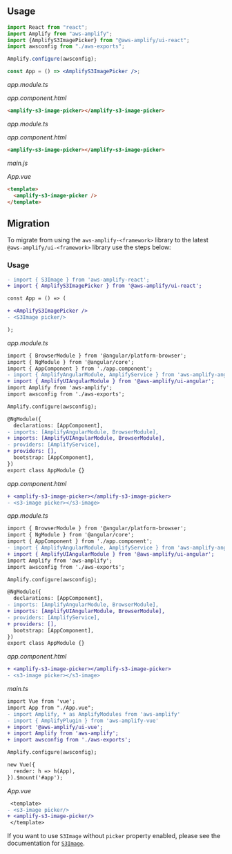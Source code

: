 <inline-fragment src="~/ui/fragments/web/installation.md"></inline-fragment>

## Usage

<docs-filter framework="react">

```jsx
import React from "react";
import Amplify from "aws-amplify";
import {AmplifyS3ImagePicker} from "@aws-amplify/ui-react";
import awsconfig from "./aws-exports";

Amplify.configure(awsconfig);

const App = () => <AmplifyS3ImagePicker />;
```

</docs-filter>

<docs-filter framework="angular">

_app.module.ts_

<inline-fragment src="~/ui/fragments/angular/configure-module.md"></inline-fragment>

_app.component.html_

```html
<amplify-s3-image-picker></amplify-s3-image-picker>
```

</docs-filter>

<docs-filter framework="ionic">

_app.module.ts_

<inline-fragment src="~/ui/fragments/angular/configure-module.md"></inline-fragment>

_app.component.html_

```html
<amplify-s3-image-picker></amplify-s3-image-picker>
```

</docs-filter>

<docs-filter framework="vue">

_main.js_

<inline-fragment src="~/ui/fragments/vue/configure-app.md"></inline-fragment>

_App.vue_

```html
<template>
  <amplify-s3-image-picker />
</template>
```

</docs-filter>

<ui-component-props tag="amplify-s3-image-picker" prop-type="attr" use-table-headers></ui-component-props>

## Migration

To migrate from using the `aws-amplify-<framework>` library to the latest `@aws-amplify/ui-<framework>` library use the steps below:

<inline-fragment src="~/ui/storage/fragments/web/installation-diff.md"></inline-fragment>

### Usage

<docs-filter framework="react">

```diff
- import { S3Image } from 'aws-amplify-react';
+ import { AmplifyS3ImagePicker } from '@aws-amplify/ui-react';

const App = () => (

+ <AmplifyS3ImagePicker />
- <S3Image picker/>

);
```

</docs-filter>

<docs-filter framework="angular">

_app.module.ts_

```diff
import { BrowserModule } from '@angular/platform-browser';
import { NgModule } from '@angular/core';
import { AppComponent } from './app.component';
- import { AmplifyAngularModule, AmplifyService } from 'aws-amplify-angular';
+ import { AmplifyUIAngularModule } from '@aws-amplify/ui-angular';
import Amplify from 'aws-amplify';
import awsconfig from './aws-exports';

Amplify.configure(awsconfig);

@NgModule({
  declarations: [AppComponent],
- imports: [AmplifyAngularModule, BrowserModule],
+ imports: [AmplifyUIAngularModule, BrowserModule],
- providers: [AmplifyService],
+ providers: [],
  bootstrap: [AppComponent],
})
export class AppModule {}
```

_app.component.html_

```diff
+ <amplify-s3-image-picker></amplify-s3-image-picker>
- <s3-image picker></s3-image>
```

</docs-filter>

<docs-filter framework="ionic">

_app.module.ts_

```diff
import { BrowserModule } from '@angular/platform-browser';
import { NgModule } from '@angular/core';
import { AppComponent } from './app.component';
- import { AmplifyAngularModule, AmplifyService } from 'aws-amplify-angular';
+ import { AmplifyUIAngularModule } from '@aws-amplify/ui-angular';
import Amplify from 'aws-amplify';
import awsconfig from './aws-exports';

Amplify.configure(awsconfig);

@NgModule({
  declarations: [AppComponent],
- imports: [AmplifyAngularModule, BrowserModule],
+ imports: [AmplifyUIAngularModule, BrowserModule],
- providers: [AmplifyService],
+ providers: [],
  bootstrap: [AppComponent],
})
export class AppModule {}
```

_app.component.html_

```diff
+ <amplify-s3-image-picker></amplify-s3-image-picker>
- <s3-image picker></s3-image>
```

</docs-filter>

<docs-filter framework="vue">

_main.ts_

```diff
import Vue from 'vue';
import App from "./App.vue";
- import Amplify, * as AmplifyModules from 'aws-amplify'
- import { AmplifyPlugin } from 'aws-amplify-vue'
+ import '@aws-amplify/ui-vue';
+ import Amplify from 'aws-amplify';
+ import awsconfig from './aws-exports';

Amplify.configure(awsconfig);

new Vue({
  render: h => h(App),
}).$mount('#app');
```

_App.vue_

```diff
 <template>
- <s3-image picker/>
+ <amplify-s3-image-picker/>
 </template>
```

</docs-filter>

If you want to use `S3Image` without `picker` property enabled, please see the documentation for [`S3Image`](~/ui/storage/s3-image.md).
